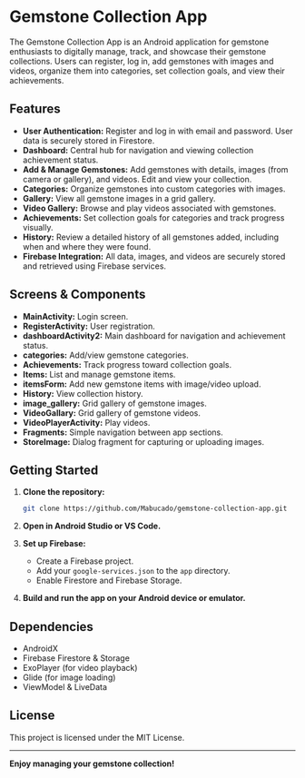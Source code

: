 # Gemstone Collection App

The Gemstone Collection App is an Android application for gemstone enthusiasts to digitally manage, track, and showcase their gemstone collections. Users can register, log in, add gemstones with images and videos, organize them into categories, set collection goals, and view their achievements.

## Features

- **User Authentication:** Register and log in with email and password. User data is securely stored in Firestore.
- **Dashboard:** Central hub for navigation and viewing collection achievement status.
- **Add & Manage Gemstones:** Add gemstones with details, images (from camera or gallery), and videos. Edit and view your collection.
- **Categories:** Organize gemstones into custom categories with images.
- **Gallery:** View all gemstone images in a grid gallery.
- **Video Gallery:** Browse and play videos associated with gemstones.
- **Achievements:** Set collection goals for categories and track progress visually.
- **History:** Review a detailed history of all gemstones added, including when and where they were found.
- **Firebase Integration:** All data, images, and videos are securely stored and retrieved using Firebase services.

## Screens & Components

- **MainActivity:** Login screen.
- **RegisterActivity:** User registration.
- **dashboardActivity2:** Main dashboard for navigation and achievement status.
- **categories:** Add/view gemstone categories.
- **Achievements:** Track progress toward collection goals.
- **Items:** List and manage gemstone items.
- **itemsForm:** Add new gemstone items with image/video upload.
- **History:** View collection history.
- **image_gallery:** Grid gallery of gemstone images.
- **VideoGallary:** Grid gallery of gemstone videos.
- **VideoPlayerActivity:** Play videos.
- **Fragments:** Simple navigation between app sections.
- **StoreImage:** Dialog fragment for capturing or uploading images.

## Getting Started

1. **Clone the repository:**
   ```sh
   git clone https://github.com/Mabucado/gemstone-collection-app.git
   ```

2. **Open in Android Studio or VS Code.**

3. **Set up Firebase:**
   - Create a Firebase project.
   - Add your `google-services.json` to the `app` directory.
   - Enable Firestore and Firebase Storage.

4. **Build and run the app on your Android device or emulator.**

## Dependencies

- AndroidX
- Firebase Firestore & Storage
- ExoPlayer (for video playback)
- Glide (for image loading)
- ViewModel & LiveData

## License

This project is licensed under the MIT License.

---

**Enjoy managing your gemstone collection!**
